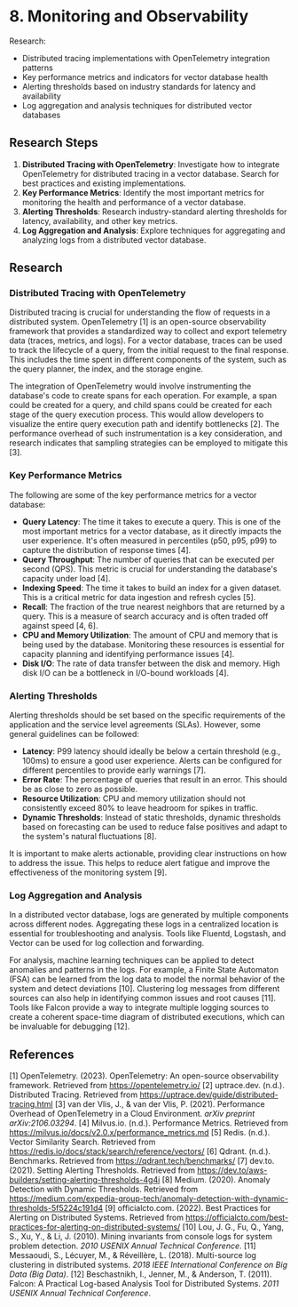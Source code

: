 # 8. Monitoring and Observability

Research:
- Distributed tracing implementations with OpenTelemetry integration patterns
- Key performance metrics and indicators for vector database health
- Alerting thresholds based on industry standards for latency and availability
- Log aggregation and analysis techniques for distributed vector databases

## Research Steps

1.  **Distributed Tracing with OpenTelemetry**: Investigate how to integrate OpenTelemetry for distributed tracing in a vector database. Search for best practices and existing implementations.
2.  **Key Performance Metrics**: Identify the most important metrics for monitoring the health and performance of a vector database.
3.  **Alerting Thresholds**: Research industry-standard alerting thresholds for latency, availability, and other key metrics.
4.  **Log Aggregation and Analysis**: Explore techniques for aggregating and analyzing logs from a distributed vector database.

## Research

### Distributed Tracing with OpenTelemetry

Distributed tracing is crucial for understanding the flow of requests in a distributed system. OpenTelemetry [1] is an open-source observability framework that provides a standardized way to collect and export telemetry data (traces, metrics, and logs). For a vector database, traces can be used to track the lifecycle of a query, from the initial request to the final response. This includes the time spent in different components of the system, such as the query planner, the index, and the storage engine.

The integration of OpenTelemetry would involve instrumenting the database's code to create spans for each operation. For example, a span could be created for a query, and child spans could be created for each stage of the query execution process. This would allow developers to visualize the entire query execution path and identify bottlenecks [2]. The performance overhead of such instrumentation is a key consideration, and research indicates that sampling strategies can be employed to mitigate this [3].

### Key Performance Metrics

The following are some of the key performance metrics for a vector database:

*   **Query Latency**: The time it takes to execute a query. This is one of the most important metrics for a vector database, as it directly impacts the user experience. It's often measured in percentiles (p50, p95, p99) to capture the distribution of response times [4].
*   **Query Throughput**: The number of queries that can be executed per second (QPS). This metric is crucial for understanding the database's capacity under load [4].
*   **Indexing Speed**: The time it takes to build an index for a given dataset. This is a critical metric for data ingestion and refresh cycles [5].
*   **Recall**: The fraction of the true nearest neighbors that are returned by a query. This is a measure of search accuracy and is often traded off against speed [4, 6].
*   **CPU and Memory Utilization**: The amount of CPU and memory that is being used by the database. Monitoring these resources is essential for capacity planning and identifying performance issues [4].
*   **Disk I/O**: The rate of data transfer between the disk and memory. High disk I/O can be a bottleneck in I/O-bound workloads [4].

### Alerting Thresholds

Alerting thresholds should be set based on the specific requirements of the application and the service level agreements (SLAs). However, some general guidelines can be followed:

*   **Latency**: P99 latency should ideally be below a certain threshold (e.g., 100ms) to ensure a good user experience. Alerts can be configured for different percentiles to provide early warnings [7].
*   **Error Rate**: The percentage of queries that result in an error. This should be as close to zero as possible.
*   **Resource Utilization**: CPU and memory utilization should not consistently exceed 80% to leave headroom for spikes in traffic.
*   **Dynamic Thresholds**: Instead of static thresholds, dynamic thresholds based on forecasting can be used to reduce false positives and adapt to the system's natural fluctuations [8].

It is important to make alerts actionable, providing clear instructions on how to address the issue. This helps to reduce alert fatigue and improve the effectiveness of the monitoring system [9].

### Log Aggregation and Analysis

In a distributed vector database, logs are generated by multiple components across different nodes. Aggregating these logs in a centralized location is essential for troubleshooting and analysis. Tools like Fluentd, Logstash, and Vector can be used for log collection and forwarding.

For analysis, machine learning techniques can be applied to detect anomalies and patterns in the logs. For example, a Finite State Automaton (FSA) can be learned from the log data to model the normal behavior of the system and detect deviations [10]. Clustering log messages from different sources can also help in identifying common issues and root causes [11]. Tools like Falcon provide a way to integrate multiple logging sources to create a coherent space-time diagram of distributed executions, which can be invaluable for debugging [12].

## References

[1] OpenTelemetry. (2023). OpenTelemetry: An open-source observability framework. Retrieved from https://opentelemetry.io/
[2] uptrace.dev. (n.d.). Distributed Tracing. Retrieved from https://uptrace.dev/guide/distributed-tracing.html
[3] van der Vlis, J., & van der Vlis, P. (2021). Performance Overhead of OpenTelemetry in a Cloud Environment. *arXiv preprint arXiv:2106.03294*.
[4] Milvus.io. (n.d.). Performance Metrics. Retrieved from https://milvus.io/docs/v2.0.x/performance_metrics.md
[5] Redis. (n.d.). Vector Similarity Search. Retrieved from https://redis.io/docs/stack/search/reference/vectors/
[6] Qdrant. (n.d.). Benchmarks. Retrieved from https://qdrant.tech/benchmarks/
[7] dev.to. (2021). Setting Alerting Thresholds. Retrieved from https://dev.to/aws-builders/setting-alerting-thresholds-4g4i
[8] Medium. (2020). Anomaly Detection with Dynamic Thresholds. Retrieved from https://medium.com/expedia-group-tech/anomaly-detection-with-dynamic-thresholds-5f5224c191d4
[9] officialcto.com. (2022). Best Practices for Alerting on Distributed Systems. Retrieved from https://officialcto.com/best-practices-for-alerting-on-distributed-systems/
[10] Lou, J. G., Fu, Q., Yang, S., Xu, Y., & Li, J. (2010). Mining invariants from console logs for system problem detection. *2010 USENIX Annual Technical Conference*.
[11] Messaoudi, S., Lécuyer, M., & Réveillère, L. (2018). Multi-source log clustering in distributed systems. *2018 IEEE International Conference on Big Data (Big Data)*.
[12] Beschastnikh, I., Jenner, M., & Anderson, T. (2011). Falcon: A Practical Log-based Analysis Tool for Distributed Systems. *2011 USENIX Annual Technical Conference*.
